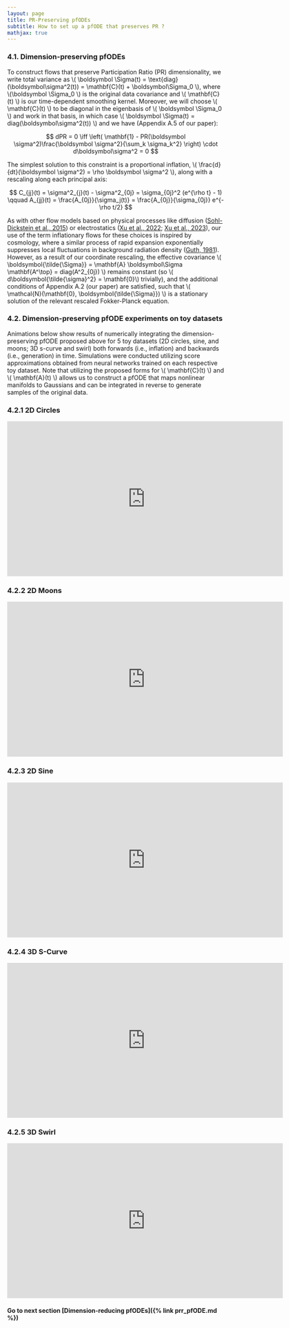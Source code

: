 ```yaml
---
layout: page
title: PR-Preserving pfODEs
subtitle: How to set up a pfODE that preserves PR ? 
mathjax: true
---
```


### 4.1. Dimension-preserving pfODEs

To construct flows that preserve Participation Ratio (PR) dimensionality, we write total variance as 
\\( \boldsymbol \Sigma(t) = \text{diag}(\boldsymbol\sigma^2(t)) = \mathbf{C}(t) + \boldsymbol\Sigma_0 \\), 
where \\(\boldsymbol \Sigma_0 \\) is the original data covariance and \\( \mathbf{C}(t) \\) is our time-dependent smoothing kernel. 
Moreover, we will choose \\( \mathbf{C}(t) \\) to be diagonal in the eigenbasis of \\( \boldsymbol \Sigma_0 \\) and work in that basis, 
in which case \\( \boldsymbol \Sigma(t) = diag(\boldsymbol\sigma^2(t)) \\) and we have (Appendix A.5 of our paper):

$$ dPR = 0 \iff \left( \mathbf{1} - PR(\boldsymbol \sigma^2)\frac{\boldsymbol \sigma^2}{\sum_k \sigma_k^2} \right) \cdot d\boldsymbol\sigma^2 = 0 $$

The simplest solution to this constraint is a proportional inflation, \\( \frac{d}{dt}(\boldsymbol \sigma^2) = \rho \boldsymbol \sigma^2 \\), 
along with a rescaling along each principal axis:

$$ C_{jj}(t) = \sigma^2_{j}(t) - \sigma^2_{0j} = \sigma_{0j}^2 (e^{\rho t} - 1) \qquad A_{jj}(t) = \frac{A_{0j}}{\sigma_j(t)} = \frac{A_{0j}}{\sigma_{0j}} e^{-\rho t/2} $$ 

As with other flow models based on physical processes like diffusion ([Sohl-Dickstein et al., 2015](https://arxiv.org/pdf/1503.03585)) or 
electrostatics ([Xu et al., 2022](https://arxiv.org/pdf/2209.11178); [Xu et al., 2023](https://proceedings.mlr.press/v202/xu23m/xu23m.pdf)), 
our use of the term inflationary flows for these choices is inspired by cosmology, where a similar process of rapid expansion exponentially 
suppresses local fluctuations in background radiation density ([Guth, 1981](https://journals.aps.org/prd/pdf/10.1103/PhysRevD.23.347)).
However, as a result of our coordinate rescaling, the effective covariance \\( \boldsymbol{\tilde{\Sigma}} = \mathbf{A} \boldsymbol\Sigma \mathbf{A^\top} = diag(A^2_{0j}) \\) 
remains constant (so \\( d\boldsymbol{\tilde{\sigma}^2} = \mathbf{0}\\) trivially), and the additional conditions 
of Appendix A.2 (our paper) are satisfied, such that \\( \mathcal{N}(\mathbf{0}, \boldsymbol{\tilde{\Sigma}}) \\) 
is a stationary solution of the relevant rescaled Fokker-Planck equation. 


### 4.2. Dimension-preserving pfODE experiments on toy datasets

Animations below show results of numerically integrating the dimension-preserving pfODE proposed above for 
5 toy datasets (2D circles, sine, and moons; 3D s-curve and swirl) both forwards (i.e., inflation) and backwards (i.e., generation)
in time. Simulations were conducted utilizing score approximations obtained from neural networks trained on each respective toy 
dataset. Note that utilizing the proposed forms for \\( \mathbf{C}(t) \\) and \\( \mathbf{A}(t) \\) allows us to construct a pfODE 
that maps nonlinear manifolds to Gaussians and can be integrated in reverse to generate samples of the original data.

### 4.2.1 2D Circles 

<center><iframe height="360" width="640" src="https://warpwire.duke.edu/w/B14IAA/" frameborder="0" scrolling="0" allow="autoplay *; encrypted-media *; fullscreen *; picture-in-picture *;" allowfullscreen></iframe></center>

<!---<p><video muted autoplay controls loop="loop" width="768" height="512" >
  <source src="/assets/videos/Circles_PRP_Joint_MeltGen.mp4" type="video/mp4">
</video></p>--->

### 4.2.2 2D Moons

<center><iframe height="360" width="640" src="https://warpwire.duke.edu/w/F14IAA/" frameborder="0" scrolling="0" allow="autoplay *; encrypted-media *; fullscreen *; picture-in-picture *;" allowfullscreen></iframe></center>

<!---<p><video muted autoplay controls loop="loop" width="768" height="512" >
  <source src="/assets/videos/Moons_PRP_Joint_MeltGen.mp4" type="video/mp4">
</video></p>-->

### 4.2.3 2D Sine 

<center><iframe height="360" width="640" src="https://warpwire.duke.edu/w/IV4IAA/" frameborder="0" scrolling="0" allow="autoplay *; encrypted-media *; fullscreen *; picture-in-picture *;" allowfullscreen></iframe></center>

<!---<p><video muted autoplay controls loop="loop" width="768" height="512" >
  <source src="/assets/videos/Sine_PRP_Joint_MeltGen.mp4" type="video/mp4">
</video></p>--->

### 4.2.4 3D S-Curve


<center><iframe height="360" width="640" src="https://warpwire.duke.edu/w/LV4IAA/" frameborder="0" scrolling="0" allow="autoplay *; encrypted-media *; fullscreen *; picture-in-picture *;" allowfullscreen></iframe></center>

<!---<p><video muted autoplay controls loop="loop" width="768" height="512" >
  <source src="/assets/videos/SCurve_PRP_Joint_MeltGen.mp4" type="video/mp4">
</video></p>--->

### 4.2.5 3D Swirl 

<center><iframe height="360" width="640" src="https://warpwire.duke.edu/w/KV4IAA/" frameborder="0" scrolling="0" allow="autoplay *; encrypted-media *; fullscreen *; picture-in-picture *;" allowfullscreen></iframe></center>

<!---<p><video muted autoplay controls loop="loop" width="768" height="512" >
  <source src="/assets/videos/Swirl_PRP_Joint_MeltGen.mp4" type="video/mp4">
</video></p>--->  

#### Go to next section [Dimension-reducing pfODEs]({% link prr_pfODE.md %})
